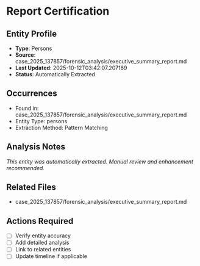 # Report Certification

## Entity Profile
- **Type**: Persons
- **Source**: case_2025_137857/forensic_analysis/executive_summary_report.md
- **Last Updated**: 2025-10-12T03:42:07.207169
- **Status**: Automatically Extracted

## Occurrences
- Found in: case_2025_137857/forensic_analysis/executive_summary_report.md
- Entity Type: persons
- Extraction Method: Pattern Matching

## Analysis Notes
*This entity was automatically extracted. Manual review and enhancement recommended.*

## Related Files
- case_2025_137857/forensic_analysis/executive_summary_report.md

## Actions Required
- [ ] Verify entity accuracy
- [ ] Add detailed analysis
- [ ] Link to related entities
- [ ] Update timeline if applicable
